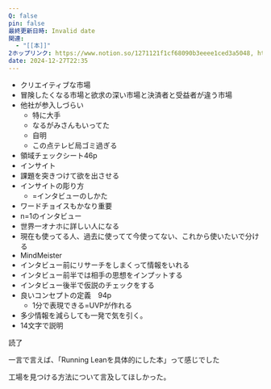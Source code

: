 ```yaml
---
Q: false
pin: false
最終更新日時: Invalid date
関連:
  - "[[本]]"
2ホップリンク: https://www.notion.so/1271121f1cf68090b3eeee1ced3a5048, https://www.notion.so/1341121f1cf68071a04fe79d82eb0185, https://www.notion.so/13a1121f1cf680cb9ab6c5e7d797ef2d, https://www.notion.so/5377a9ad4d2e45db983cd259121be54c, https://www.notion.so/5678c34a38bd40d88efd48ab8edf105a, https://www.notion.so/7b6eb5c588524ee59f809fec09c151f8
date: 2024-12-27T22:35
---
```

  

- クリエイティブな市場
- 冒険したくなる市場と欲求の深い市場と決済者と受益者が違う市場
- 他社が参入しづらい
    - 特に大手
    - なるがみさんもいってた
    - 自明
    - この点テレビ局ゴミ過ぎる
- 領域チェックシート46p
- インサイト
- 課題を突きつけて欲を出させる
- インサイトの彫り方
    - =インタビューのしかた
- ワードチョイスもかなり重要
- n=1のインタビュー
- 世界一オナホに詳しい人になる
- 現在も使ってる人、過去に使ってて今使ってない、これから使いたいで分ける
- MindMeister
- インタビュー前にリサーチをしまくって情報をいれる
- インタビュー前半では相手の思想をインプットする
- インタビュー後半で仮説のチェックをする
- 良いコンセプトの定義　94p
    - 1分で表現できる=UVPが作れる
- 多少情報を減らしても一発で気を引く。
- 14文字で説明

読了

一言で言えば、「Running Leanを具体的にした本」って感じでした

工場を見つける方法について言及してほしかった。